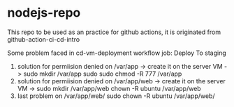 # nodejs-repo
This repo to be used as an practice for github actions, it is originated from github-action-ci-cd-intro 



Some problem faced in cd-vm-deployment workflow job: Deploy To staging

1) solution for permiision denied on /var/app -> create it on the server VM ->
   sudo mkdir /var/app
   sudo sudo chmod -R 777 /var/app
2) solution for permiision denied on /var/app/web -> create it on the server VM ->
   sudo mkdir /var/app/web
   chown -R ubuntu /var/app/web
3) last problem on /var/app/web/
  sudo chown -R ubuntu /var/app/web/

